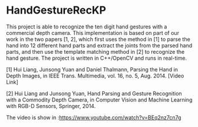 # HandGestureRecKP

This project is able to recognize the ten digit hand gestures with a commercial depth camera. This implementation is based on part of our work in the two papers [1, 2], which first uses the method in [1] to parse the hand into 12 different hand parts and extract the joints from the parsed hand parts, and then use the template matching method in [2] to recognize the hand gesture. The project is written in C++/OpenCV and runs in real-time.

[1] Hui Liang, Junsong Yuan and Daniel Thalmann, Parsing the Hand in Depth Images, in IEEE Trans. Multimedia, vol. 16, no. 5, Aug. 2014. [Video Link]

[2] Hui Liang and Junsong Yuan, Hand Parsing and Gesture Recognition with a Commodity Depth Camera, in Computer Vision and Machine Learning with RGB-D Sensors, Springer, 2014.



The video is show in :https://www.youtube.com/watch?v=BEq2nz7cn7g
